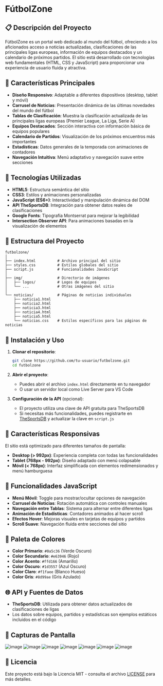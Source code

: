 # FútbolZone

## 📋 Descripción del Proyecto

FútbolZone es un portal web dedicado al mundo del fútbol, ofreciendo a los aficionados acceso a noticias actualizadas, clasificaciones de las principales ligas europeas, información de equipos destacados y un calendario de próximos partidos. El sitio está desarrollado con tecnologías web fundamentales (HTML, CSS y JavaScript) para proporcionar una experiencia de usuario fluida y atractiva.

## 🌟 Características Principales

- **Diseño Responsivo**: Adaptable a diferentes dispositivos (desktop, tablet y móvil)
- **Carrusel de Noticias**: Presentación dinámica de las últimas novedades del mundo del fútbol
- **Tablas de Clasificación**: Muestra la clasificación actualizada de las principales ligas europeas (Premier League, La Liga, Serie A)
- **Equipos Destacados**: Sección interactiva con información básica de equipos populares
- **Calendario de Partidos**: Visualización de los próximos encuentros más importantes
- **Estadísticas**: Datos generales de la temporada con animaciones de contadores
- **Navegación Intuitiva**: Menú adaptativo y navegación suave entre secciones

## 🔧 Tecnologías Utilizadas

- **HTML5**: Estructura semántica del sitio
- **CSS3**: Estilos y animaciones personalizadas
- **JavaScript (ES6+)**: Interactividad y manipulación dinámica del DOM
- **API TheSportsDB**: Integración para obtener datos reales de clasificaciones
- **Google Fonts**: Tipografía Montserrat para mejorar la legibilidad
- **Intersection Observer API**: Para animaciones basadas en la visualización de elementos

## 📁 Estructura del Proyecto

```
futbolzone/
│
├── index.html          # Archivo principal del sitio
├── styles.css          # Estilos globales del sitio
├── script.js           # Funcionalidades JavaScript
│
├── img/                # Directorio de imágenes
│   ├── logos/          # Logos de equipos
│   └── ...             # Otras imágenes del sitio
│
└── noticias/           # Páginas de noticias individuales
    ├── noticia1.html
    ├── noticia2.html
    ├── noticia3.html
    ├── noticia4.html
    ├── noticia5.html
    └── noticias.css    # Estilos específicos para las páginas de noticias
```

## 🚀 Instalación y Uso

1. **Clonar el repositorio**:
   ```bash
   git clone https://github.com/tu-usuario/futbolzone.git
   cd futbolzone
   ```

2. **Abrir el proyecto**:
   - Puedes abrir el archivo `index.html` directamente en tu navegador
   - O usar un servidor local como Live Server para VS Code

3. **Configuración de la API** (opcional):
   - El proyecto utiliza una clave de API gratuita para TheSportsDB
   - Si necesitas más funcionalidades, puedes registrarte en [TheSportsDB](https://www.thesportsdb.com/api.php) y actualizar la clave en `script.js`

## 📱 Características Responsivas

El sitio está optimizado para diferentes tamaños de pantalla:

- **Desktop (> 992px)**: Experiencia completa con todas las funcionalidades
- **Tablet (768px - 992px)**: Diseño adaptado con menú colapsable
- **Móvil (< 768px)**: Interfaz simplificada con elementos redimensionados y menú hamburguesa

## 🔄 Funcionalidades JavaScript

- **Menú Móvil**: Toggle para mostrar/ocultar opciones de navegación
- **Carrusel de Noticias**: Rotación automática con controles manuales
- **Navegación entre Tablas**: Sistema para alternar entre diferentes ligas
- **Animación de Estadísticas**: Contadores animados al hacer scroll
- **Efectos Hover**: Mejoras visuales en tarjetas de equipos y partidos
- **Scroll Suave**: Navegación fluida entre secciones del sitio

## 🎨 Paleta de Colores

- **Color Primario**: `#0a5c36` (Verde Oscuro)
- **Color Secundario**: `#e63946` (Rojo)
- **Color Acento**: `#ffd166` (Amarillo)
- **Color Oscuro**: `#1d3557` (Azul Oscuro)
- **Color Claro**: `#f1faee` (Blanco Hueso)
- **Color Gris**: `#8d99ae` (Gris Azulado)

## 🌐 API y Fuentes de Datos

- **TheSportsDB**: Utilizada para obtener datos actualizados de clasificaciones de ligas
- Los datos sobre equipos, partidos y estadísticas son ejemplos estáticos incluidos en el código

## 📸 Capturas de Pantalla
![image](https://github.com/user-attachments/assets/16d32239-40dd-4488-a814-b7a475cfb481)
![image](https://github.com/user-attachments/assets/2bd3018b-09a9-424a-8a9d-1df10f246c08)
![image](https://github.com/user-attachments/assets/425a4a0b-ac46-4f80-9ccb-e70de070d5e4)
![image](https://github.com/user-attachments/assets/16090be5-46a5-47e5-b9db-0369b249d606)
![image](https://github.com/user-attachments/assets/b2eb7293-efb8-456f-9bef-158bda90977d)
![image](https://github.com/user-attachments/assets/8ad6d5af-0cc4-4ae0-bd67-b7e4c76681cf)
![image](https://github.com/user-attachments/assets/03c2a3b2-aae0-4b68-af7e-84f63b7e348f)

## 📄 Licencia

Este proyecto está bajo la Licencia MIT - consulta el archivo [LICENSE](LICENSE) para más detalles.
